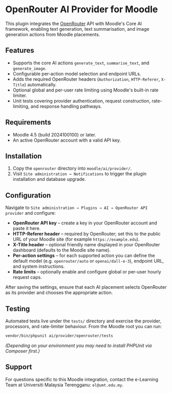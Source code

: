 # OpenRouter AI Provider for Moodle

This plugin integrates the [OpenRouter](https://openrouter.ai/) API with Moodle's Core AI framework, enabling text generation, text summarisation, and image generation actions from Moodle placements.

## Features
- Supports the core AI actions `generate_text`, `summarise_text`, and `generate_image`.
- Configurable per-action model selection and endpoint URLs.
- Adds the required OpenRouter headers (`Authorization`, `HTTP-Referer`, `X-Title`) automatically.
- Optional global and per-user rate limiting using Moodle's built-in rate limiter.
- Unit tests covering provider authentication, request construction, rate-limiting, and response handling pathways.

## Requirements
- Moodle 4.5 (build 2024100100) or later.
- An active OpenRouter account with a valid API key.

## Installation
1. Copy the `openrouter` directory into `moodle/ai/provider/`.
2. Visit `Site administration → Notifications` to trigger the plugin installation and database upgrade.

## Configuration
Navigate to `Site administration → Plugins → AI → OpenRouter API provider` and configure:

- **OpenRouter API key** – create a key in your OpenRouter account and paste it here.
- **HTTP-Referer header** – required by OpenRouter; set this to the public URL of your Moodle site (for example `https://example.edu`).
- **X-Title header** – optional friendly name displayed in your OpenRouter dashboard (defaults to the Moodle site name).
- **Per-action settings** – for each supported action you can define the default model (e.g. `openrouter/auto` or `openai/dall-e-3`), endpoint URL, and system instructions.
- **Rate limits** – optionally enable and configure global or per-user hourly request caps.

After saving the settings, ensure that each AI placement selects OpenRouter as its provider and chooses the appropriate action.

## Testing
Automated tests live under the `tests/` directory and exercise the provider, processors, and rate-limiter behaviour. From the Moodle root you can run:

```bash
vendor/bin/phpunit ai/provider/openrouter/tests
```

*(Depending on your environment you may need to install PHPUnit via Composer first.)*

## Support
For questions specific to this Moodle integration, contact the e-Learning Team at Universiti Malaysia Terengganu: `el@umt.edu.my`.

